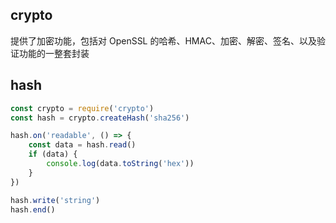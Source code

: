 ## crypto
提供了加密功能，包括对 OpenSSL 的哈希、HMAC、加密、解密、签名、以及验证功能的一整套封装

## hash
```js
const crypto = require('crypto')
const hash = crypto.createHash('sha256')

hash.on('readable', () => {
    const data = hash.read()
    if (data) {
        console.log(data.toString('hex'))
    }
})

hash.write('string')
hash.end()
```
